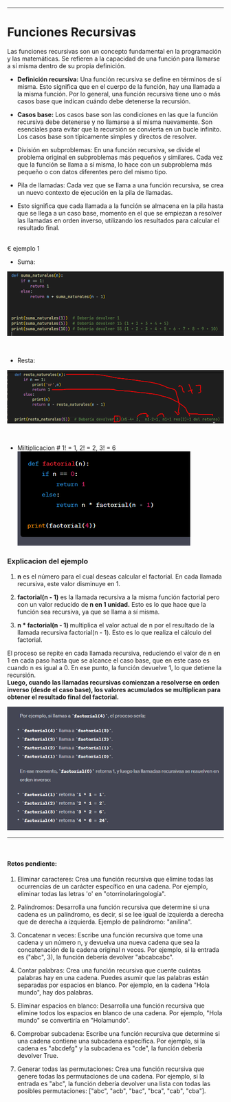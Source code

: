 
<hr>

# Funciones Recursivas

Las funciones recursivas son un concepto fundamental en la programación y las matemáticas. Se refieren a la capacidad de una función para llamarse a sí misma dentro de su propia definición.


* <b> Definición recursiva:</b> Una función recursiva se define en términos de sí misma. Esto significa que en el cuerpo de la función, hay una llamada a la misma función. Por lo general, una función recursiva tiene uno o más casos base que indican cuándo debe detenerse la recursión.

* <b> Casos base:</b> Los casos base son las condiciones en las que la función recursiva debe detenerse y no llamarse a sí misma nuevamente. Son esenciales para evitar que la recursión se convierta en un bucle infinito. Los casos base son típicamente simples y directos de resolver.


* División en subproblemas: En una función recursiva, se divide el problema original en subproblemas más pequeños y similares. Cada vez que la función se llama a sí misma, lo hace con un subproblema más pequeño o con datos diferentes pero del mismo tipo.

* Pila de llamadas: Cada vez que se llama a una función recursiva, se crea un nuevo contexto de ejecución en la pila de llamadas. 

* Esto significa que cada llamada a la función se almacena en la pila hasta que se llega a un caso base, momento en el que se empiezan a resolver las llamadas en orden inverso, utilizando los resultados para calcular el resultado final.


<br>
€ ejemplo 1 

* Suma:

![Alt text](image-1.png) 

<br>

* Resta:

![Alt text](image-2.png)

<br>

* Miltiplicacion  #  1! = 1, 2! = 2, 3! = 6
![Alt text](image-4.png)

### Explicacion del ejemplo

1) <b>n</b>  es el número para el cual deseas calcular el factorial. En cada llamada recursiva, este valor disminuye en 1.


2) <b>factorial(n - 1)</b> es la llamada recursiva a la misma función factorial pero con un valor reducido de<b> n en 1 unidad.</b> Esto es lo que hace que la función sea recursiva, ya que se llama a sí misma.

2) <b>n * factorial(n - 1) </b>multiplica el valor actual de n por el resultado de la llamada recursiva factorial(n - 1). Esto es lo que realiza el cálculo del factorial.

El proceso se repite en cada llamada recursiva, reduciendo el valor de n en 1 en cada paso hasta que se alcance el caso base, que en este caso es cuando n es igual a 0. En ese punto, la función devuelve 1, lo que detiene la recursión.
<br>
<b>
Luego, cuando las llamadas recursivas comienzan a resolverse en orden inverso (desde el caso base), los valores acumulados se multiplican para obtener el resultado final del factorial.
</b>

![Alt text](image-5.png)

<hr>

<br>





#### Retos pendiente:

1. Eliminar caracteres: Crea una función recursiva que elimine todas las ocurrencias de un carácter específico en una cadena. Por ejemplo, eliminar todas las letras 'o' en "otorrinolaringología".

2. Palíndromos: Desarrolla una función recursiva que determine si una cadena es un palíndromo, es decir, si se lee igual de izquierda a derecha que de derecha a izquierda. Ejemplo de palíndromo: "anilina".

3. Concatenar n veces: Escribe una función recursiva que tome una cadena y un número n, y devuelva una nueva cadena que sea la concatenación de la cadena original n veces. Por ejemplo, si la entrada es ("abc", 3), la función debería devolver "abcabcabc".

4. Contar palabras: Crea una función recursiva que cuente cuántas palabras hay en una cadena. Puedes asumir que las palabras están separadas por espacios en blanco. Por ejemplo, en la cadena "Hola mundo", hay dos palabras.

5. Eliminar espacios en blanco: Desarrolla una función recursiva que elimine todos los espacios en blanco de una cadena. Por ejemplo, "Hola mundo" se convertiría en "Holamundo".

6. Comprobar subcadena: Escribe una función recursiva que determine si una cadena contiene una subcadena específica. Por ejemplo, si la cadena es "abcdefg" y la subcadena es "cde", la función debería devolver True.

7. Generar todas las permutaciones: Crea una función recursiva que genere todas las permutaciones de una cadena. Por ejemplo, si la entrada es "abc", la función debería devolver una lista con todas las posibles permutaciones: ["abc", "acb", "bac", "bca", "cab", "cba"].